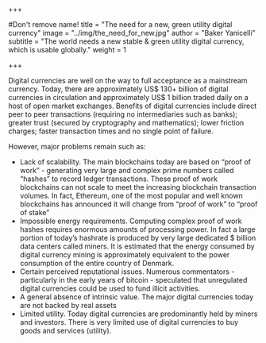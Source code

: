 +++

#Don't remove name!
title = "The need for a new, green utility digital currency"
image = "../img/the_need_for_new.jpg"
author = "Baker Yanicelli"
subtitle = "The world needs a new stable & green utility digital currency, which is usable globally."
weight = 1

+++

Digital currencies are well on the way to full acceptance as a mainstream currency. Today, there are approximately US$ 130+ billion of digital currencies in circulation and approximately US$ 1 billion traded daily on a host of open market exchanges.  Benefits of digital currencies include direct peer to peer transactions (requiring no intermediaries such as banks); greater trust (secured by cryptography and mathematics); lower friction charges; faster transaction times and no single point of failure.

However, major problems remain such as:

* Lack of scalability.  The main blockchains today are based on “proof of work” - generating very large and complex prime numbers called “hashes” to record ledger transactions.  These proof of work blockchains can not scale to meet the increasing blockchain transaction volumes.  In fact, Ethereum, one of the most popular and well known blockchains has announced it will change from “proof of work” to “proof of stake”
* Impossible energy requirements. Computing complex proof of work hashes requires enormous amounts of processing power.  In fact a large portion of today’s hashrate is produced by very large dedicated $ billion data centers called miners.  It is estimated that the energy consumed by digital currency mining is approximately equivalent to the power consumption of the entire country of Denmark.
* Certain perceived reputational issues.  Numerous commentators - particularly in the early years of bitcoin - speculated that unregulated digital currencies could be used to fund illicit activities.
* A general absence of intrinsic value.  The major digital currencies today are not backed by real assets
* Limited utility.  Today digital currencies are predominantly held by miners and investors.  There is very limited use of digital currencies to buy goods and services (utility).